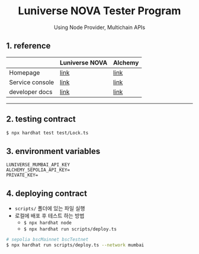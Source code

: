 <p align="center">
    <h1 align="center">
        Luniverse NOVA Tester Program
    </h1>
    <p align="center">Using Node Provider, Multichain APIs</p>
</p>

## 1. reference

|                 | Luniverse NOVA                          | Alchemy                                                                              |
| --------------- | --------------------------------------- | ------------------------------------------------------------------------------------ |
| Homepage        | [link](https://luniverse.io/)           | [link](https://www.alchemy.com/)                                                     |
| Service console | [link](https://console.luniverse.io/)   | [link](https://auth.alchemy.com/?redirectUrl=https%3A%2F%2Fdashboard.alchemy.com%2F) |
| developer docs  | [link](https://developer.luniverse.io/) | [link](https://docs.alchemy.com/)                                                    |

---

## 2. testing contract

```bash
$ npx hardhat test test/Lock.ts
```

## 3. environment variables

```env
LUNIVERSE_MUMBAI_API_KEY
ALCHEMY_SEPOLIA_API_KEY=
PRIVATE_KEY=
```

## 4. deploying contract

- `scripts/` 폴더에 있는 파일 실행
- 로컬에 배포 후 테스트 하는 방법
  - `$ npx hardhat node`
  - `$ npx hardhat run scripts/deploy.ts`

```bash
# sepolia bscMainnet bscTestnet
$ npx hardhat run scripts/deploy.ts --network mumbai
```

[//]: # (---)

[//]: # (## 5. Web3 Engine - Multichain API TEST)

[//]: # (| [Account&#40;Wallet&#41;]&#40;https://developer.luniverse.io/reference/account&#41; | HTTP 메서드 | 성공 여부 | 날짜     |)

[//]: # (|---------------------------------------------------------------------|----------|-------|--------|)

[//]: # (| listAccountBalance                                                  | GET      | 미성공   | 230812 |)

[//]: # (| listMultiAccountsBalance                                                  | POST     | 미성공   | 230812 |)

[//]: # (| listAccountTransactions                                                  | GET      | 미성공   | 230812 |)

[//]: # ()
[//]: # (---)

[//]: # ()
[//]: # (| [Block/Transaction]&#40;https://developer.luniverse.io/reference/blocktransaction&#41; | HTTP 메서드 | 성공 여부 | 날짜     |)

[//]: # (|---------------------------------------------------------------------|----------|-------|--------|)

[//]: # (| getGasPrice                                                  | GET      | 미성공   | 230812 |)

[//]: # ()
[//]: # ()
[//]: # (---)